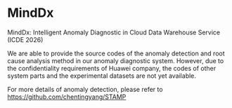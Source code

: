 # MindDx

MindDx: Intelligent Anomaly Diagnostic in Cloud Data Warehouse Service (ICDE 2026) 

We are able to provide the source codes of the anomaly detection and root cause analysis method in our anomaly diagnostic system.  However, due to the confidentiality requirements of Huawei company, the codes of other system parts and the experimental datasets are not yet available.

For more details of anomaly detection, please refer to https://github.com/chentingyang/STAMP
